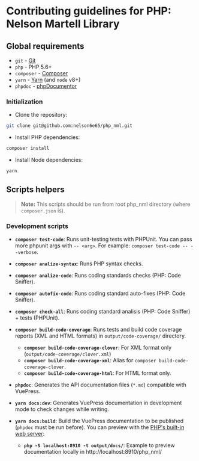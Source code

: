 # Contributing guidelines for PHP: Nelson Martell Library

## Global requirements
- `git` - [Git](https://git-scm.com/)
- `php` - PHP 5.6+
- `composer` - [Composer](https://getcomposer.org/)
- `yarn` - [Yarn](https://yarnpkg.com) (and `node` v8+)
- `phpdoc` - [phpDocumentor](https://www.phpdoc.org/)

### Initialization

- Clone the repository:
```bash
git clone git@github.com:nelson6e65/php_nml.git
```

- Install PHP dependencies:
```bash
composer install
```

- Install Node dependencies:
```bash
yarn
```


## Scripts helpers

> **Note:** This scripts should be run from root php_nml directory (where `composer.json` is).


### Development scripts

- **`composer test-code`**: Runs unit-testing tests with PHPUnit. You can pass more phpunit args with `-- <arg>`. For example: `composer test-code -- --verbose`.

- **`composer analize-syntax`**: Runs PHP syntax checks.

- **`composer analize-code`**: Runs coding standards checks (PHP: Code Sniffer).

- **`composer autofix-code`**: Runs coding standard auto-fixes (PHP: Code Sniffer).

- **`composer check-all`**: Runs coding standard analisis (PHP: Code Sniffer) + tests (PHPUnit).

- **`composer build-code-coverage`**: Runs tests and build code coverage reports (XML and HTML formats) in `output/code-coverage/` directory.
    - **`composer build-code-coverage-clover`**: For XML format only (`output/code-coverage/clover.xml`)
    - **`composer build-code-coverage-xml`**: Alias for `composer build-code-coverage-clover`.
    - **`composer build-code-coverage-html`**: For HTML format only.


- **`phpdoc`**: Generates the API documentation files (`*.md`) compatible with VuePress.

- **`yarn docs:dev`**: Generates VuePress documentation in development mode to check changes while writing.

- **`yarn docs:build`**: Build the VuePress documentation to be published (`phpdoc` must be run before). You can preview with the [PHP's built-in web server](http://php.net/manual/features.commandline.webserver.php):
  - **`php -S localhost:8910 -t output/docs/`**: Example to preview documentation locally in http://localhost:8910/php_nml/
